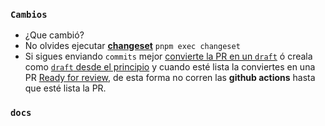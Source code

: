 <!-- Click en Preview -->

### `Cambios`

-   ¿Que cambió?
-   No olvides ejecutar [**changeset**](https://github.com/changesets/changesets/blob/main/docs/adding-a-changeset.md#i-am-in-a-multi-package-repository-a-mono-repo) `pnpm exec changeset`
-   Si sigues enviando `commits` mejor [convierte la PR en un `draft`](https://docs.github.com/en/pull-requests/collaborating-with-pull-requests/proposing-changes-to-your-work-with-pull-requests/changing-the-stage-of-a-pull-request#converting-a-pull-request-to-a-draft)
    ó creala como [`draft` desde el principio](https://github.blog/2019-02-14-introducing-draft-pull-requests/#tag-your-work-in-progress) y cuando esté lista la conviertes en una PR [Ready for review](https://docs.github.com/en/pull-requests/collaborating-with-pull-requests/proposing-changes-to-your-work-with-pull-requests/changing-the-stage-of-a-pull-request#marking-a-pull-request-as-ready-for-review),
    de esta forma no corren las **github actions** hasta que esté lista la PR.

### `docs`

<!-- ¿Se creó los correspondientes jsdoc y tsdoc a los cambios en las librerías? -->
<!-- No borres esta sección, sino hay documentación explica porqué-->

